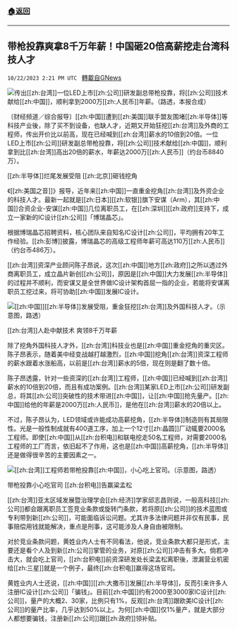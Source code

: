 ###  [:house:返回](README.md)
---


## 带枪投靠爽拿8千万年薪！中国砸20倍高薪挖走台湾科技人才
`10/22/2023 2:21 PM UTC ` [轉載自GNews](https://gnews.org/articles/1866533)

![](https://img.ltn.com.tw/Upload/business/page/800/2023/10/22/php8v5cbQ.jpg "")传出[[zh:台湾]]一位LED上市[[zh:公司]]研发副总带枪投靠，将[[zh:公司]]技术献给[[zh:中国]]，顺利拿到2000万[[zh:人民币]]年薪。（路透，本报合成）

〔财经频道／综合报导〕[[zh:中国]]遭到[[zh:美国]]联手盟友围堵[[zh:半导体]]等科技产业後，除了买不到设备，也缺人才，近期又开始狂挖[[zh:台湾]]及外商的工程师，传出开价比以前高，现在已经喊到[[zh:台湾]]薪水的10倍到20倍。一位LED上市[[zh:公司]]研发副总带枪投靠，将[[zh:公司]]技术献给[[zh:中国]]，顺利拿到比[[zh:台湾]]高出20倍的薪水，年薪达2000万[[zh:人民币]]（约台币8840万）。

[[zh:半导体]]烂尾发展受阻 [[zh:北京]]砸钱挖角

《[[zh:美国之音]]》报导，近年来[[zh:中国]]一直重金挖角[[zh:台湾]]及外资企业的科技人才。最新一起就是[[zh:日本]][[zh:软银]]旗下安谋（Arm），其[[zh:中国]]合资企业-安谋[[zh:中国]]几位离职员工，在[[zh:深圳]][[zh:政府]]支持下，成立一家新的IC设计[[zh:公司]]「博瑞晶芯」。

根据博瑞晶芯招聘资料，核心团队来自知名IC设计[[zh:公司]]，平均拥有20年工作经验。[[zh:彭博]]披露，博瑞晶芯的高级工程师年薪可高达110万[[zh:人民币]]（约台币486万）。

[[zh:台湾]]资深产业顾问陈子昂说，这次[[zh:中国]]地方[[zh:政府]]之所以透过外商离职员工，成立晶片新创[[zh:公司]]，原因是[[zh:中国]]大力发展[[zh:半导体]]的过程并不顺利，而安谋又是全世界做IC设计架构首屈一指的企业，若能将安谋离职员工挖过来，将可协助[[zh:中国]]发展IC设计。

![](https://img.ltn.com.tw/Upload/business/page/800/2023/10/22/phpG6G9uD.jpg "")[[zh:中国]][[zh:半导体]]发展受阻，重金狂挖[[zh:台湾]]及外国科技人才。（示意图，路透）

[[zh:台湾]]人赴中献技术 爽领8千万年薪

除了挖角外国科技人才外，[[zh:台湾]]科技业也是[[zh:中国]]重金挖角的重灾区。陈子昂表示，随着美中经变战越打越激烈，[[zh:中国]]挖角[[zh:台湾]]资深工程师的薪水跟着水涨船高，以前是[[zh:台湾]]薪水的5倍，现在则是翻了数十倍。

陈子昂透露，针对一些资深的[[zh:台湾]]工程师，[[zh:中国]]已经喊到[[zh:台湾]]薪水的10倍到20倍，而且有成功案例。[[zh:台湾]]某家LED上市[[zh:公司]]研发副总，将其[[zh:公司]]突破性的技术带进[[zh:中国]]，让[[zh:中国]]抢先量产。[[zh:中国]]给他的年薪是2000万[[zh:人民币]]，是他在[[zh:台湾]]薪水的20倍以上。

不过，陈子昂认为，LED领域或许能成功高薪挖角，[[zh:半导体]]制造则有其局限性。光是一般性制成就有400道工序，加上一个12寸[[zh:晶圆]]厂动辄要2000名工程师。即使[[zh:中国]]从[[zh:台积电]]和联电挖走50名工程师，对需要2000名工程师的工厂而言，依旧起不了作用，这也是[[zh:中国]]高薪挖角，[[zh:半导体]]还是做得很辛苦的主要因素之一。

![](https://img.ltn.com.tw/Upload/business/page/800/2023/10/22/phpviDC4I.jpg "")[[zh:台湾]]工程师若带枪投靠[[zh:中国]]，小心吃上官司。（示意图，路透）

带枪投靠小心吃官司 [[zh:台积电]]告赢粱孟松

[[zh:台湾]]亚太区域发展暨治理学会[[zh:经济]]学家邱志昌则说，一般高科技[[zh:公司]]都会跟离职员工签竞业条款或旋转门条款，若将原[[zh:公司]]的技术蓝图或专利带到新[[zh:公司]]，可能面临诉讼问题。尤其许多法律问题并非仅有民事，民事赔偿用钱就能解决，重点是刑事，这可能涉及人身自由被限制。

对於竞业条款问题，黄姓业内人士有不同看法，他说，竞业条款大都只是形式，主要还是看个人及到新[[zh:公司]]掌管的业务，对原[[zh:公司]]冲击有多大。倘若冲击大，就会吃上官司，[[zh:台积电]]前资深研发处长梁孟松离职後，泄漏营业机密给[[zh:三星]]就是一个例子，最终[[zh:台积电]]赢得这场官司。

黄姓业内人士还说，[[zh:中国]][[zh:大撒币]]发展[[zh:半导体]]，反而引来许多人注册IC设计[[zh:公司]]「骗钱」。目前[[zh:中国]]约有2000至3000家IC设计[[zh:公司]]，量产的大概2、30家，比例只有1%，反观[[zh:台湾]]跟欧美IC设计[[zh:公司]]的量产比率，几乎达到50%以上。为何[[zh:中国]]仅1%量产，就是大部分人都想要骗钱，注册新[[zh:公司]]跟[[zh:政府]]领补贴。
